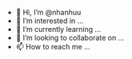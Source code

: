 - 👋 Hi, I’m @nhanhuu
- 👀 I’m interested in ...
- 🌱 I’m currently learning ...
- 💞️ I’m looking to collaborate on ...
- 📫 How to reach me ...

<!---
nhanhuu/nhanhuu is a ✨ special ✨ repository because its `README.md` (this file) appears on your GitHub profile.
You can click the Preview link to take a look at your changes.
--->
